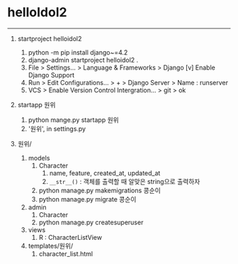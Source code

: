 # helloIdol2
---

1. startproject helloidol2
   1. python -m pip install django~=4.2
   2. django-admin startproject helloidol2 .
   3. File > Settings... > Language & Frameworks > Django
      [v] Enable Django Support
   4. Run > Edit Configurations... > + > Django Server > Name : runserver
   5. VCS > Enable Version Control Intergration... > git > ok

2. startapp 원위
   1. python mange.py startapp 원위
   2. '원위', in settings.py

3. 원위/
   1. models
      1. Character
         1. name, feature, created_at, updated_at
         2. `__str__()` : 객체를 출력할 때 알맞은 string으로 출력하자
      2. python manage.py makemigrations 콩순이
      3. python manage.py migrate 콩순이
   2. admin
      1. Character
      2. python manage.py createsuperuser
   3. views
      1. R : CharacterListView
   4. templates/원위/
      1. character_list.html
